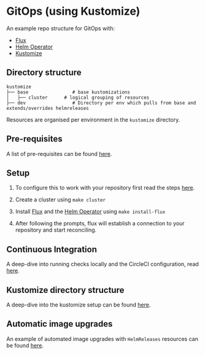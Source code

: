 # GitOps (using Kustomize)

An example repo structure for GitOps with:

- [Flux](https://github.com/fluxcd/flux)
- [Helm Operator](https://github.com/fluxcd/helm-operator)
- [Kustomize](https://github.com/kubernetes-sigs/kustomize)

## Directory structure

```
kustomize
├── base                # base kustomizations             
│   ├── cluster      # logical grouping of resources
├── dev                 # Directory per env which pulls from base and extends/overrides helmreleases
```

Resources are organised per environment in the `kustomize` directory.

## Pre-requisites

A list of pre-requisites can be found [here](docs/pre-reqs.md).

## Setup

1. To configure this to work with your repository first read the steps [here](docs/configuration.md).

2. Create a cluster using `make cluster`

3. Install [Flux](https://github.com/fluxcd/flux) and the [Helm Operator](https://github.com/fluxcd/helm-operator) using `make install-flux`

4. After following the prompts, flux will establish a connection to your repository and start reconciling.

## Continuous Integration

A deep-dive into running checks locally and the CircleCI configuration, read [here](docs/ci.md).

## Kustomize directory structure

A deep-dive into the kustomize setup can be found [here](docs/kustomize-setup.md).

## Automatic image upgrades 

An example of automated image upgrades with `HelmReleases` resources can be found [here](docs/automated-image-upgrades.md).
